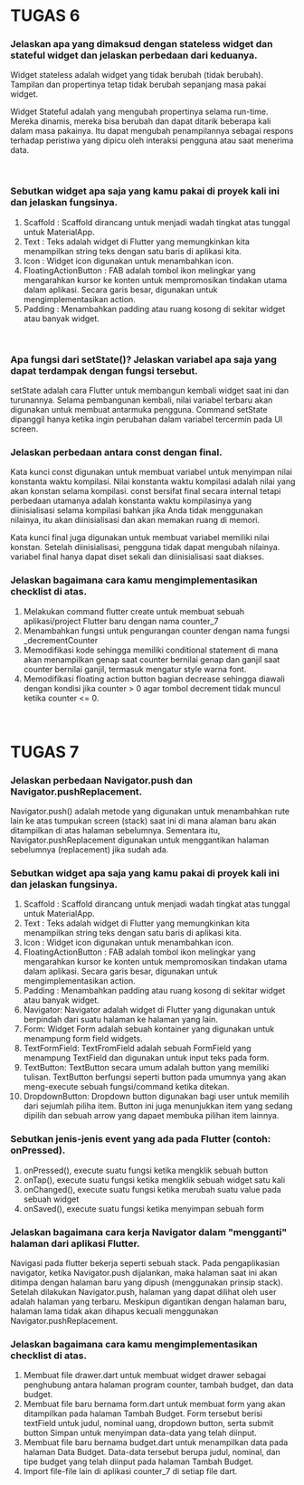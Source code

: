 # TUGAS 6

### Jelaskan apa yang dimaksud dengan stateless widget dan stateful widget dan jelaskan perbedaan dari keduanya.

Widget stateless adalah widget yang tidak berubah (tidak berubah). Tampilan dan propertinya tetap tidak berubah sepanjang masa pakai widget.

Widget Stateful adalah yang mengubah propertinya selama run-time. Mereka dinamis, mereka bisa berubah dan dapat ditarik beberapa kali dalam masa pakainya. Itu dapat mengubah penampilannya sebagai respons terhadap peristiwa yang dipicu oleh interaksi pengguna atau saat menerima data.

<br />

### Sebutkan widget apa saja yang kamu pakai di proyek kali ini dan jelaskan fungsinya.

1. Scaffold : Scaffold dirancang untuk menjadi wadah tingkat atas tunggal untuk MaterialApp.
2. Text : Teks adalah widget di Flutter yang memungkinkan kita menampilkan string teks dengan satu baris di aplikasi kita.
3. Icon : Widget icon digunakan untuk menambahkan icon.
4. FloatingActionButton : FAB adalah tombol ikon melingkar yang mengarahkan kursor ke konten untuk mempromosikan tindakan utama dalam aplikasi. Secara garis besar, digunakan untuk mengimplementasikan action.
5. Padding : Menambahkan padding atau ruang kosong di sekitar widget atau banyak widget.


<br />

###  Apa fungsi dari setState()? Jelaskan variabel apa saja yang dapat terdampak dengan fungsi tersebut.

  setState adalah cara Flutter untuk membangun kembali widget saat ini dan turunannya. Selama pembangunan kembali, nilai variabel terbaru akan digunakan untuk  membuat antarmuka pengguna. Command setState dipanggil hanya ketika ingin perubahan dalam variabel tercermin pada UI screen.
  
  ### Jelaskan perbedaan antara const dengan final.

Kata kunci const digunakan untuk membuat variabel untuk menyimpan nilai konstanta waktu kompilasi. Nilai konstanta waktu kompilasi adalah nilai yang akan konstan   selama kompilasi. const bersifat final secara internal tetapi perbedaan utamanya adalah konstanta waktu kompilasinya yang diinisialisasi selama kompilasi bahkan jika Anda tidak menggunakan nilainya, itu akan diinisialisasi dan akan memakan ruang di memori.

Kata kunci final juga digunakan untuk membuat variabel memiliki nilai konstan. Setelah diinisialisasi, pengguna tidak dapat mengubah nilainya. variabel final hanya dapat diset sekali dan diinisialisasi saat diakses.

 ### Jelaskan bagaimana cara kamu mengimplementasikan checklist di atas.

1. Melakukan command flutter create untuk membuat sebuah aplikasi/project Flutter baru dengan nama counter_7
2. Menambahkan fungsi untuk pengurangan counter dengan nama fungsi _decrementCounter
3. Memodifikasi kode sehingga memiliki conditional statement di mana akan menampilkan genap saat counter bernilai genap dan ganjil saat counter bernilai ganjil, termasuk mengatur style warna font.
4. Memodifikasi floating action button bagian decrease sehingga diawali dengan kondisi jika counter > 0 agar tombol decrement tidak muncul ketika counter <= 0.

<br />


# TUGAS 7

### Jelaskan perbedaan Navigator.push dan Navigator.pushReplacement.

   Navigator.push() adalah metode yang digunakan untuk menambahkan rute lain ke atas tumpukan screen (stack) saat ini di mana alaman baru akan ditampilkan di atas halaman sebelumnya. Sementara itu, Navigator.pushReplacement digunakan untuk menggantikan halaman sebelumnya (replacement) jika sudah ada.


### Sebutkan widget apa saja yang kamu pakai di proyek kali ini dan jelaskan fungsinya.
1. Scaffold : Scaffold dirancang untuk menjadi wadah tingkat atas tunggal untuk MaterialApp.
2. Text : Teks adalah widget di Flutter yang memungkinkan kita menampilkan string teks dengan satu baris di aplikasi kita.
3. Icon : Widget icon digunakan untuk menambahkan icon.
4. FloatingActionButton : FAB adalah tombol ikon melingkar yang mengarahkan kursor ke konten untuk mempromosikan tindakan utama dalam aplikasi. Secara garis besar, digunakan untuk mengimplementasikan action.
5. Padding : Menambahkan padding atau ruang kosong di sekitar widget atau banyak widget.
6. Navigator: Navigator adalah widget di Flutter yang digunakan untuk berpindah dari suatu halaman ke halaman yang lain.
7. Form: Widget Form adalah sebuah kontainer yang digunakan untuk menampung form field widgets.
8. TextFormField: TextFromField adalah sebuah FormField yang menampung TextField dan digunakan untuk input teks pada form.
9. TextButton: TextButton secara umum adalah button yang memiliki tulisan. TextButton berfungsi seperti button pada umumnya yang akan meng-execute sebuah fungsi/command ketika ditekan.
10. DropdownButton: Dropdown button digunakan bagi user untuk memilih dari sejumlah piliha item. Button ini juga menunjukkan item yang sedang dipilih dan sebuah arrow yang dapaet membuka pilihan item lainnya.

### Sebutkan jenis-jenis event yang ada pada Flutter (contoh: onPressed).
1. onPressed(), execute suatu fungsi ketika mengklik sebuah button
2. onTap(), execute suatu fungsi ketika mengklik sebuah widget satu kali
3. onChanged(), execute suatu fungsi ketika merubah suatu value pada sebuah widget
4. onSaved(), execute suatu fungsi ketika menyimpan sebuah form

### Jelaskan bagaimana cara kerja Navigator dalam "mengganti" halaman dari aplikasi Flutter.
Navigasi pada flutter bekerja seperti sebuah stack. Pada pengaplikasian navigator, ketika Navigator.push dijalankan, maka halaman saat ini akan ditimpa dengan halaman baru yang dipush (menggunakan prinsip stack). Setelah dilakukan Navigator.push, halaman yang dapat dilihat oleh user adalah halaman yang terbaru. Meskipun digantikan dengan halaman baru, halaman lama tidak akan dihapus kecuali menggunakan Navigator.pushReplacement.

### Jelaskan bagaimana cara kamu mengimplementasikan checklist di atas.
1. Membuat file drawer.dart untuk membuat widget drawer sebagai penghubung antara halaman program counter, tambah budget, dan data budget.
2. Membuat file baru bernama form.dart untuk membuat form yang akan ditampilkan pada halaman Tambah Budget. Form tersebut berisi textField untuk judul, nominal uang, dropdown button, serta submit button Simpan untuk menyimpan data-data yang telah diinput.
3. Membuat file baru bernama budget.dart untuk menampilkan data pada halaman Data Budget. Data-data tersebut berupa judul, nominal, dan tipe budget yang telah diinput pada halaman Tambah Budget.
4. Import file-file lain di aplikasi counter_7 di setiap file dart.
